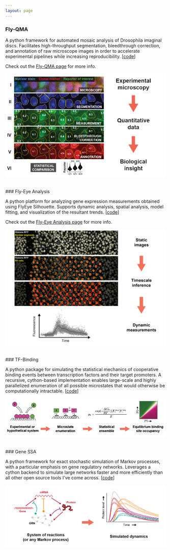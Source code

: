 ```yaml
---
layout: page
---
```


### Fly-QMA

A python framework for automated mosaic analysis of Drosophila imaginal discs. Facilitates high-throughput segmentation, bleedthrough correction, and annotation of raw microscope images in order to accelerate experimental pipelines while increasing reproducibility. [[code](https://github.com/sebastianbernasek/flyqma)]

Check out the [Fly-QMA page](https://www.sbernasek.com/flyqma) for more info.

<p class="aligncenter">
  <img src="/img/software/flyqma.png" width="650px">
</p>


<br>
### Fly-Eye Analysis

A python platform for analyzing gene expression measurements obtained using FlyEye Silhouette. Supports dynamic analysis, spatial analysis, model fitting, and visualization of the resultant trends. [[code](https://github.com/sebastianbernasek/flyeye)]

Check out the [Fly-Eye Analysis page](https://www.sbernasek.com/flyeye) for more info.

<p class="aligncenter">
  <img src="/img/software/flyeye.png" width="650px">
</p>


<br>
### TF-Binding

A python package for simulating the statistical mechanics of cooperative binding events between transcription factors and their target promoters. A recursive, cython-based implementation enables large-scale and highly parallelized enumeration of all possible microstates that would otherwise be computationally intractable. [[code](https://github.com/sebastianbernasek/binding)]

<p class="aligncenter">
  <img src="/img/software/tfbinding.png" width="650px">
</p>


<br>
### Gene SSA

A python framework for exact stochastic simulation of Markov processes, with a particular emphasis on gene regulatory networks. Leverages a cython backend to simulate large networks faster and more efficiently than all other open source tools I've come across. [[code](https://github.com/sebastianbernasek/genessa)]

<p class="aligncenter">
  <img src="/img/software/genessa.png" width="650px">
</p>
